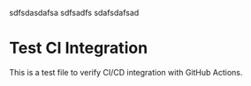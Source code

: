 sdfsdasdafsa
sdfsadfs
sdafsdafsad

# Test CI Integration
This is a test file to verify CI/CD integration with GitHub Actions.
